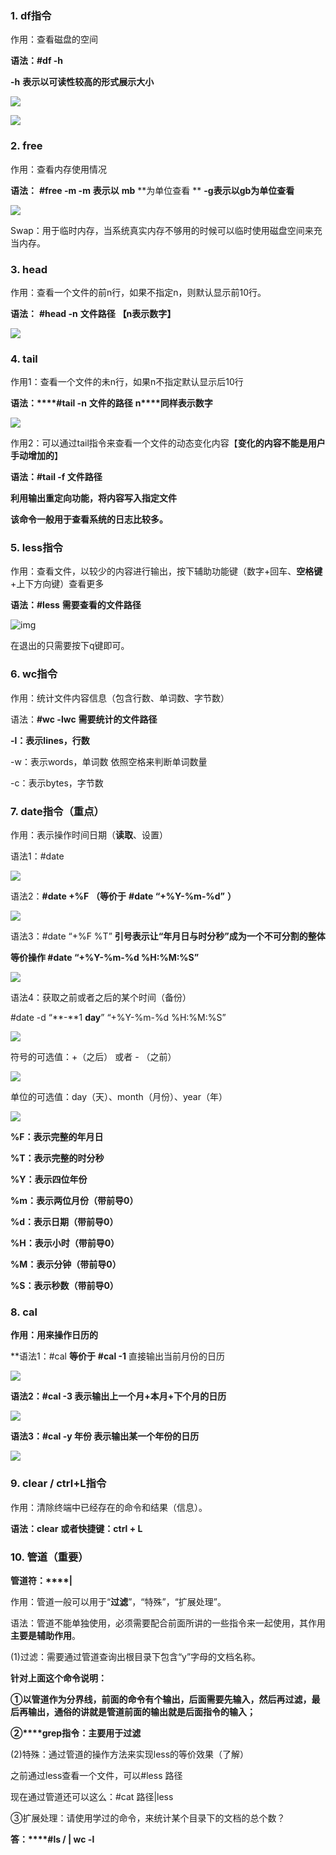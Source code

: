 ### 1. df指令

作用：查看磁盘的空间

**语法：#df -h**   

**-h**   **表示以可读性较高的形式展示大小**

![](assets/clip_image001-16585527802821.png)



![](assets/clip_image002.png)

###  2. free

作用：查看内存使用情况

**语法：**  **#free -m  -m** **表示以** **mb** **为单位查看 ** **-g表示以gb为单位查看**

![](assets/clip_image003.png)

Swap：用于临时内存，当系统真实内存不够用的时候可以临时使用磁盘空间来充当内存。

### 3. head

作用：查看一个文件的前n行，如果不指定n，则默认显示前10行。

**语法：** **#head -n** **文件路径**  **【n表示数字】**

![](assets/clip_image001-16585626634131-16585626657352.png)

### 4. tail

作用1：查看一个文件的未n行，如果n不指定默认显示后10行

**语法：****#tail -n** **文件的路径**   **n****同样表示数字**

![](assets/clip_image007.png)

作用2：可以通过tail指令来查看一个文件的动态变化内容【**变化的内容不能是用户手动增加的**】

**语法：#tail -f 文件路径**

**利用输出重定向功能，将内容写入指定文件**

**该命令一般用于查看系统的日志比较多。**

### 5. less指令

作用：查看文件，以较少的内容进行输出，按下辅助功能键（数字+回车、**空格键**+上下方向键）查看更多

**语法：#less** **需要查看的文件路径**

![img](assets/clip_image008.png)

在退出的只需要按下q键即可。

### 6. wc指令

作用：统计文件内容信息（包含行数、单词数、字节数）

语法：**#wc -lwc** **需要统计的文件路径**

**-l：表示lines，行数**

-w：表示words，单词数  依照空格来判断单词数量

-c：表示bytes，字节数



### 7. date指令（重点）

作用：表示操作时间日期（**读取**、设置）

语法1：#date   

![](assets/clip_image010.png)

语法2：**#date +%F**  **（等价于** **#date “+%Y-%m-%d”** **）** 

![](assets/clip_image011.png)

语法3：#date  “+%F %T”  **引号表示让“年月日与时分秒”成为一个不可分割的整体**

**等价操作 #date “+%Y-%m-%d %H:%M:%S”**

![](assets/clip_image012.png)

语法4：获取之前或者之后的某个时间（备份）

\#date -d “**-**1 **day**”   “+%Y-%m-%d %H:%M:%S”

![](assets/clip_image013.png)

符号的可选值：+（之后） 或者 - （之前）

![](assets/clip_image014.png)

单位的可选值：day（天）、month（月份）、year（年）

![](assets/clip_image015.png)

**%F：表示完整的年月日**

**%T：表示完整的时分秒**

**%Y：表示四位年份**

**%m：表示两位月份（带前导0）**

**%d：表示日期（带前导0）**

**%H：表示小时（带前导0）**

**%M：表示分钟（带前导0）**

**%S：表示秒数（带前导0）**

### 8. cal

**作用：用来操作日历的**

**语法1：#cal  **等价于** **#cal -1**     直接输出当前月份的日历

![](assets/clip_image001-16585628394113-16585628409334.png)

**语法2：#cal -3      表示输出上一个月+本月+下个月的日历**

![](assets/clip_image001-16585628579715-16585628593406.png)

**语法3：#cal -y 年份      表示输出某一个年份的日历**

![](assets/clip_image001-16585628710927-16585628724428.png)

### 9. clear / ctrl+L指令

作用：清除终端中已经存在的命令和结果（信息）。

**语法：clear**    **或者快捷键：ctrl + L**

### 10. 管道（重要）

**管道符：****|**

作用：管道一般可以用于“**过滤**”，“特殊”，“扩展处理”。

语法：管道不能单独使用，必须需要配合前面所讲的一些指令来一起使用，其作用**主要是辅助作用**。

(1)过滤：需要通过管道查询出根目录下包含“y”字母的文档名称。



**针对上面这个命令说明：**

**①以管道作为分界线，前面的命令有个输出，后面需要先输入，然后再过滤，最后再输出，通俗的讲就是管道前面的输出就是后面指令的输入；**



**②****grep指令：主要用于过滤**



(2)特殊：通过管道的操作方法来实现less的等价效果（了解）

之前通过less查看一个文件，可以#less 路径

现在通过管道还可以这么：#cat 路径|less



③扩展处理：请使用学过的命令，来统计某个目录下的文档的总个数？

**答：****#ls / | wc -l**



